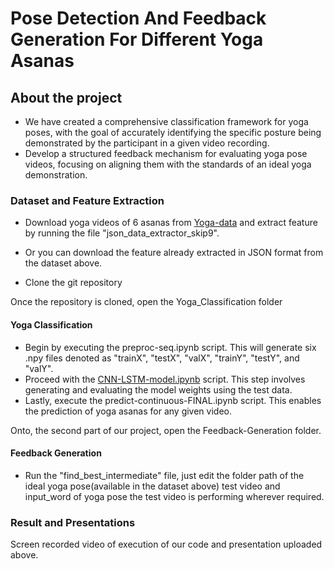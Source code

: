 # Pose Detection And Feedback Generation For Different Yoga Asanas

## About the project

- We have created a comprehensive classification framework for yoga poses, with the goal of accurately identifying the specific posture being demonstrated by the participant in a given video recording.
- Develop a structured feedback mechanism for evaluating yoga pose videos, focusing on aligning them with the standards of an ideal yoga demonstration.

### Dataset and Feature Extraction

- Download yoga videos of 6 asanas from [Yoga-data](https://archive.org/details/YogaVidCollected) and extract feature by running the file "json_data_extractor_skip9".
- Or you can download the feature already extracted in JSON format from the dataset above.

- Clone the git repository

Once the repository is cloned, open the Yoga_Classification folder

#### **Yoga Classification**
 - Begin by executing the preproc-seq.ipynb script. This will generate six .npy files denoted as "trainX", "testX", "valX", "trainY", "testY", and "valY".
 - Proceed with the [CNN-LSTM-model.ipynb](Yoga_Classification/CNN-LSTM-model.ipynb) script. This step involves generating and evaluating the model weights using the test data.
 - Lastly, execute the predict-continuous-FINAL.ipynb script. This enables the prediction of yoga asanas for any given video.

Onto, the second part of our project, open the Feedback-Generation folder.

#### Feedback Generation 
 - Run the "find_best_intermediate" file, just edit the folder path of the ideal yoga pose(available in the dataset above) test video and input_word of yoga pose the test video is performing wherever required.

### Result and Presentations

Screen recorded video of execution of our code and presentation uploaded above.

   
